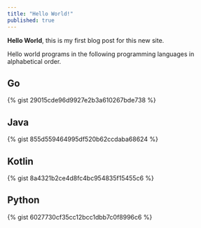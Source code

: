 ```yaml
---
title: "Hello World!"
published: true
---
```


**Hello World**, this is my first blog post for this new site.

Hello world programs in the following programming languages in alphabetical order.

## Go
{% gist 29015cde96d9927e2b3a610267bde738 %}

## Java
{% gist 855d559464995df520b62ccdaba68624 %}

## Kotlin
{% gist 8a4321b2ce4d8fc4bc954835f15455c6 %}

## Python
{% gist 6027730cf35cc12bcc1dbb7c0f8996c6 %}
